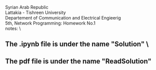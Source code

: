 Syrian Arab Republic \
Lattakia - Tishreen University \
Departement of Communication and Electrical Engieerig \
5th, Network Programming: Homework No.1 \
notes: \
## The .ipynb file is under the name "Solution" \
## The pdf file is under the name "ReadSolution"
